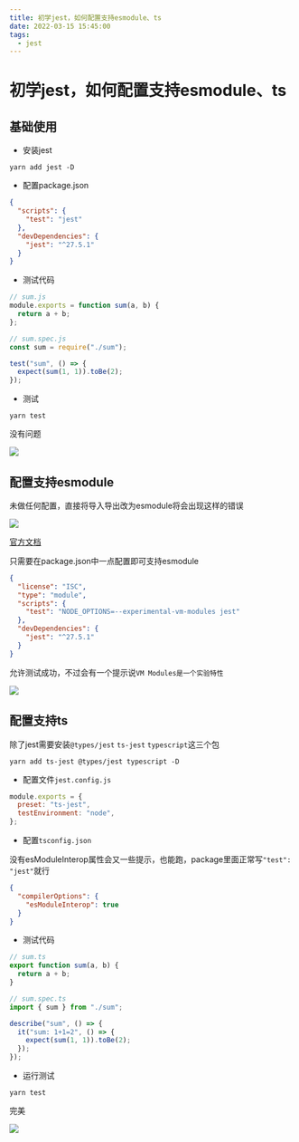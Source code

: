 ```yaml
---
title: 初学jest，如何配置支持esmodule、ts
date: 2022-03-15 15:45:00
tags:
  - jest
---
```


# 初学jest，如何配置支持esmodule、ts

## 基础使用

- 安装jest

```
yarn add jest -D
```

- 配置package.json

```json
{
  "scripts": {
    "test": "jest"
  },
  "devDependencies": {
    "jest": "^27.5.1"
  }
}
```

- 测试代码

```js
// sum.js
module.exports = function sum(a, b) {
  return a + b;
};

// sum.spec.js
const sum = require("./sum");

test("sum", () => {
  expect(sum(1, 1)).toBe(2);
});
```

- 测试

```
yarn test
```

没有问题

![](/images/blog/jest_1.png)

## 配置支持esmodule

未做任何配置，直接将导入导出改为esmodule将会出现这样的错误

![](/images/blog/jest_2.png)

[官方文档](https://jestjs.io/docs/ecmascript-modules)

只需要在package.json中一点配置即可支持esmodule

```json
{
  "license": "ISC",
  "type": "module",
  "scripts": {
    "test": "NODE_OPTIONS=--experimental-vm-modules jest"
  },
  "devDependencies": {
    "jest": "^27.5.1"
  }
}
```

允许测试成功，不过会有一个提示说`VM Modules是一个实验特性`

![](/images/blog/jest_3.png)

## 配置支持ts

除了jest需要安装`@types/jest` `ts-jest` `typescript`这三个包

```
yarn add ts-jest @types/jest typescript -D
```

- 配置文件`jest.config.js`

```js
module.exports = {
  preset: "ts-jest",
  testEnvironment: "node",
};
```

- 配置`tsconfig.json`

没有esModuleInterop属性会又一些提示，也能跑，package里面正常写`"test": "jest"`就行

```json
{
  "compilerOptions": {
    "esModuleInterop": true
  }
}
```

- 测试代码

```ts
// sum.ts
export function sum(a, b) {
  return a + b;
}

// sum.spec.ts
import { sum } from "./sum";

describe("sum", () => {
  it("sum: 1+1=2", () => {
    expect(sum(1, 1)).toBe(2);
  });
});
```

- 运行测试

```
yarn test
```

完美

![](/images/blog/jest_4.png)
